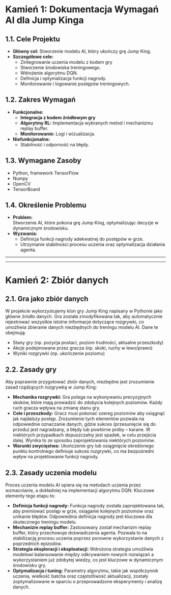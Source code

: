 # Kamień 1: Dokumentacja Wymagań AI dla Jump Kinga

## 1.1. Cele Projektu
- **Główny cel:** Stworzenie modelu AI, który ukończy grę Jump King.
- **Szczegółowe cele:**
  - Zintegrowanie uczenia modelu z kodem gry
  - Stworzenie środowiska treningowego.
  - Wdrożenie algorytmu DQN.
  - Definicja i optymalizacja funkcji nagrody.
  - Monitorowanie i logowanie postępów treningowych.

## 1.2. Zakres Wymagań
- **Funkcjonalne:**
  - **Integracja z kodem źródłowym gry** 
  - **Algorytmy RL:** Implementacja wybranych metod i mechanizmu replay buffer.
  - **Monitorowanie:** Logi i wizualizacja.
- **Niefunkcjonalne:**
  - Stabilność i odporność na błędy.

## 1.3. Wymagane Zasoby
  - Python, framework TensorFlow
  - Numpy
  - OpenCV
  - TensorBoard

## 1.4. Określenie Problemu
- **Problem:**  
  Stworzenie AI, które pokona grę Jump King, optymalizując decyzje w dynamicznym środowisku.
- **Wyzwania:**
  - Definicja funkcji nagrody adekwatnej do postępów w grze.
  - Utrzymanie stabilności procesu uczenia oraz optymalizacja działania agenta.


---

---

# Kamień 2: Zbiór danych

## 2.1. Gra jako zbiór danych
W projekcie wykorzystujemy klon gry Jump King napisany w Pythonie jako główne źródło danych. Gra została zmodyfikowana tak, aby automatycznie rejestrować wszystkie istotne informacje dotyczące rozgrywki, co umożliwia zbieranie danych niezbędnych do treningu modelu AI. Dane te obejmują:
- Stany gry (np. pozycja postaci, poziom trudności, aktualne przeszkody)
- Akcje podejmowane przez gracza (np. skoki, ruchy w lewo/prawo)
- Wyniki rozgrywki (np. ukończenie poziomu)

## 2.2. Zasady gry
Aby poprawnie przygotować zbiór danych, niezbędne jest zrozumienie zasad rządzących rozgrywką w Jump King:
- **Mechanika rozgrywki:** Gra polega na wykonywaniu precyzyjnych skoków, które mają prowadzić do zdobycia kolejnych poziomów. Każdy ruch gracza wpływa na zmianę stanu gry.
- **Cele i przeszkody:** Gracz musi pokonać szereg poziomów aby osiągnąć jak najdalszy postęp. Zrozumienie tych elementów pozwala na odpowiednie oznaczanie danych, gdzie sukces (przesunięcie się do przodu) jest nagradzany, a błędy lub powtórne próby – karane. W niektórych przypadkach dopuszczalny jest spadek, w celu przejścia dalej. Wynika to ze sposobu zaprojektowania niektórych poziomów.
- **Warunki zwycięstwa:** Ukończenie gry lub osiągnięcie określonego punktu kontrolnego definiuje sukces rozgrywki, co ma bezpośredni wpływ na projektowanie funkcji nagrody.

## 2.3. Zasady uczenia modelu
Proces uczenia modelu AI opiera się na metodach uczenia przez wzmacnianie, a dokładniej na implementacji algorytmu DQN. Kluczowe elementy tego etapu to:
- **Definicja funkcji nagrody:** Funkcja nagrody została zaprojektowana tak, aby premiować postęp w grze, osiąganie kolejnych poziomów oraz unikanie błędów. Odpowiednia definicja nagrody jest kluczowa dla skutecznego treningu modelu.
- **Mechanizm replay buffer:** Zastosowany został mechanizm replay buffer, który przechowuje doświadczenia agenta. Pozwala to na stabilizację procesu uczenia poprzez ponowne wykorzystanie danych z poprzednich epizodów.
- **Strategia eksploracji i eksploatacji:** Wdrożona strategia umożliwia modelowi balansowanie między odkrywaniem nowych rozwiązań a wykorzystaniem już zdobytej wiedzy, co jest kluczowe w dynamicznym środowisku gry.
- **Optymalizacja i tuning:** Parametry algorytmu, takie jak współczynnik uczenia, wielkość batcha oraz częstotliwość aktualizacji, zostały zoptymalizowane w oparciu o przeprowadzone eksperymenty i analizę danych.
